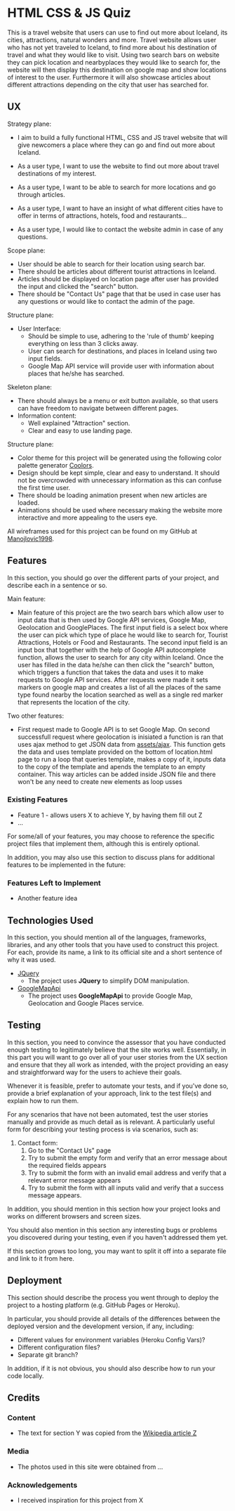 # HTML CSS & JS Quiz
 
This is a travel website that users can use to find out more about Iceland, its cities, attractions, natural wonders and more. 
Travel website allows user who has not yet traveled to Iceland, to find more about his destination of travel and what they would like to visit. 
Using two search bars on website they can pick location and nearbyplaces they would like to search for, the website will then display this destination on google map and show locations of interest to the user. 
Furthermore it will also showcase articles about different attractions depending on the city that user has searched for.
 
## UX
Strategy plane:
- I aim to build a fully functional HTML, CSS and JS travel website that will give newcomers a place where they can go and find out more about Iceland.
 
- As a user type, I want to use the website to find out more about travel destinations of my interest.
- As a user type, I want to be able to search for more locations and go through articles. 
- As a user type, I want to have an insight of what different cities have to offer in terms of attractions, hotels, food and restaurants...
- As a user type, I would like to contact the website admin in case of any questions.
 
Scope plane:
- User should be able to search for their location using search bar.
- There should be articles about different tourist attractions in Iceland. 
- Articles should be displayed on location page after user has provided the input and clicked the "search" button.
- There should be "Contact Us" page that that be used in case user has any questions or would like to contact the admin of the page.
 
Structure plane:
- User Interface:
    - Should be simple to use, adhering to the 'rule of thumb' keeping everything on less than 3 clicks away.
    - User can search for destinations, and places in Iceland using two input fields.
    - Google Map API service will provide user with information about places that he/she has searched. 
 
Skeleton plane:
- There should always be a menu or exit button available, so that users can have freedom to navigate between different pages.
- Information content:
    - Well explained "Attraction" section.
    - Clear and easy to use landing page.
 
Structure plane:
- Color theme for this project will be generated using the following color palette generator [Coolors](https://coolors.co).
- Design should be kept simple, clear and easy to understand. It should not be overcrowded with unnecessary information as this can confuse the first time user.
- There should be loading animation present when new articles are loaded. 
- Animations should be used where necessary making the website more interactive and more appealing to the users eye.


All wireframes used for this project can be found on my GitHub at [Manojlovic1998](https://github.com/Manojlovic1998/Second_Milestone_Project/tree/master/assets/wireFrame).

## Features

In this section, you should go over the different parts of your project, and describe each in a sentence or so.


Main feature:

- Main feature of this project are the two search bars which allow user to input data that is then used by Google API services, Google Map, Geolocation and GooglePlaces.
The first input field is a select box where the user can pick which type of place he would like to search for, Tourist Attractions, Hotels or Food and Restaurants.
The second input field is an input box that together with the help of Google API autocomplete function, allows the user to search for any city within Iceland.
Once the user has filled in the data he/she can then click the "search" button, which triggers a function that takes the data and uses it to make requests to Google API services.
After requests were made it sets markers on google map and creates a list of all the places of the same type found nearby the location searched as well as a single red marker that represents the location of the city.

Two other features:

- First request made to Google API is to set Google Map. On second successfull request where geolocation is inisiated a function is ran that uses ajax method to get JSON data from [assets/ajax](https://github.com/Manojlovic1998/Second_Milestone_Project/blob/master/assets/ajax/articles.json).
This function gets the data and uses template provided on the bottom of location.html page to run a loop that queries template, makes a copy of it, inputs data to the copy of the template and apends the template to an empty container.
This way articles can be added inside JSON file and there won't be any need to create new elements as loop usses 


### Existing Features
- Feature 1 - allows users X to achieve Y, by having them fill out Z
- ...

For some/all of your features, you may choose to reference the specific project files that implement them, although this is entirely optional.

In addition, you may also use this section to discuss plans for additional features to be implemented in the future:

### Features Left to Implement
- Another feature idea

## Technologies Used

In this section, you should mention all of the languages, frameworks, libraries, and any other tools that you have used to construct this project. For each, provide its name, a link to its official site and a short sentence of why it was used.

- [JQuery](https://jquery.com)
    - The project uses **JQuery** to simplify DOM manipulation.
- [GoogleMapApi](https://cloud.google.com/maps-platform/?utm_source=google&utm_medium=cpc&utm_campaign=FY18-Q2-global-demandgen-paidsearchonnetworkhouseads-cs-maps_contactsal_saf&utm_content=text-ad-none-none-DEV_c-CRE_267331561093-ADGP_Hybrid+%7C+AW+SEM+%7C+BKWS+~+EXA_+M:1_EMEAOt_EN_API_SQR-KWID_43700024190182920-kwd-295562633747-userloc_9040282&utm_term=KW_google%20map%20api-ST_google+map+api&gclid=CjwKCAjw_LL2BRAkEiwAv2Y3SYGH_hAATPE2gVHTbRN6fIqfiwXeclmiHHa7CNtldw1sCLV0vF7IVhoCghcQAvD_BwE)
    - The project uses **GoogleMapApi** to provide Google Map, Geolocation and Google Places service.
## Testing

In this section, you need to convince the assessor that you have conducted enough testing to legitimately believe that the site works well. Essentially, in this part you will want to go over all of your user stories from the UX section and ensure that they all work as intended, with the project providing an easy and straightforward way for the users to achieve their goals.

Whenever it is feasible, prefer to automate your tests, and if you've done so, provide a brief explanation of your approach, link to the test file(s) and explain how to run them.

For any scenarios that have not been automated, test the user stories manually and provide as much detail as is relevant. A particularly useful form for describing your testing process is via scenarios, such as:

1. Contact form:
    1. Go to the "Contact Us" page
    2. Try to submit the empty form and verify that an error message about the required fields appears
    3. Try to submit the form with an invalid email address and verify that a relevant error message appears
    4. Try to submit the form with all inputs valid and verify that a success message appears.

In addition, you should mention in this section how your project looks and works on different browsers and screen sizes.

You should also mention in this section any interesting bugs or problems you discovered during your testing, even if you haven't addressed them yet.

If this section grows too long, you may want to split it off into a separate file and link to it from here.

## Deployment

This section should describe the process you went through to deploy the project to a hosting platform (e.g. GitHub Pages or Heroku).

In particular, you should provide all details of the differences between the deployed version and the development version, if any, including:
- Different values for environment variables (Heroku Config Vars)?
- Different configuration files?
- Separate git branch?

In addition, if it is not obvious, you should also describe how to run your code locally.


## Credits

### Content
- The text for section Y was copied from the [Wikipedia article Z](https://en.wikipedia.org/wiki/Z)

### Media
- The photos used in this site were obtained from ...

### Acknowledgements

- I received inspiration for this project from X